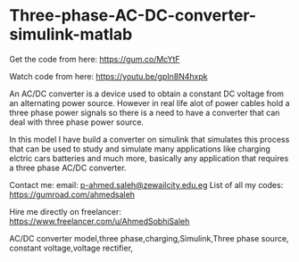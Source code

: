 # Three-phase-AC-DC-converter-simulink-matlab

Get the code from here:
https://gum.co/McYtF

Watch code from here:
https://youtu.be/gpIn8N4hxpk

An AC/DC converter is a device used to obtain a constant DC voltage from an alternating power source. However in real life alot of power cables hold a three phase power signals so there is a need to have a converter that can deal with three phase power source.

In this model I have build a converter on simulink that simulates this process that can be used to study and simulate many applications like charging elctric cars batteries and much more, basically any application that requires a three phase AC/DC converter.

Contact me:
email: p-ahmed.saleh@zewailcity.edu.eg
List of all my codes: https://gumroad.com/ahmedsaleh


Hire me directly on freelancer:
https://www.freelancer.com/u/AhmedSobhiSaleh


AC/DC converter model,three phase,charging,Simulink,Three phase source, constant voltage,voltage rectifier,
